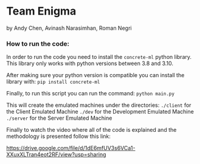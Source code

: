 # Team Enigma
by Andy Chen, Avinash Narasimhan, Roman Negri

### How to run the code:
In order to run the code you need to install the `concrete-ml` python library.
This library only works with python versions between 3.8 and 3.10.

After making sure your python version is compatible you can install the library with:
`pip install concrete-ml`

Finally, to run this script you can run the command:
`python main.py`

This will create the emulated machines under the directories:
`./client` for the Client Emulated Machine
`./dev` for the Development Emulated Machine
`./server` for the Server Emulated Machine

Finally to watch the video where all of the code is explained and the methodology
is presented follow this link:

https://drive.google.com/file/d/1dE6mfUV3s6VCa1-XXuxXLTran4eot2RF/view?usp=sharing
